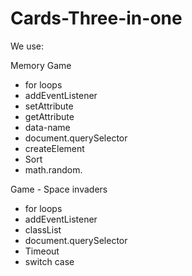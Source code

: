 # Cards-Three-in-one

We use:

Memory Game
* for loops
* addEventListener
* setAttribute
* getAttribute
* data-name
* document.querySelector
* createElement
* Sort 
* math.random.



Game - Space invaders
* for loops
* addEventListener
* classList
* document.querySelector
* Timeout
* switch case
